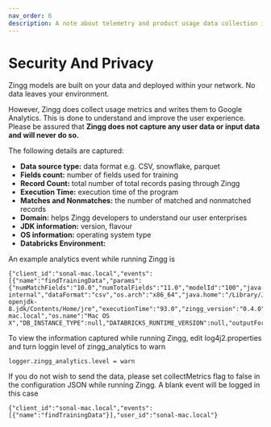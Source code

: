 ```yaml
---
nav_order: 6
description: A note about telemetry and product usage data collection in Zingg
---
```


# Security And Privacy

Zingg models are built on your data and deployed within your network. No data leaves your environment.

However, Zingg does collect usage metrics and writes them to Google Analytics. This is done to understand and improve the user experience. Please be assured that **Zingg does not capture any user data or input data and will never do so.**

The following details are captured:

* **Data source type:** data format e.g. CSV, snowflake, parquet
* **Fields count:** number of fields used for training
* **Record Count:** total number of total records pasing through Zingg
* **Execution Time:** execution time of the program
* **Matches and Nonmatches:** the number of matched and nonmatched records
* **Domain:** helps Zingg developers to understand our user enterprises
* **JDK information:** version, flavour
* **OS information:** operating system type
* **Databricks Environment:** 

An example analytics event while running Zingg is
```
{"client_id":"sonal-mac.local","events":[{"name":"findTrainingData","params":{"numMatchFields":"10.0","numTotalFields":"11.0","modelId":"100","java.version":"1.8.0_342-internal","dataFormat":"csv","os.arch":"x86_64","java.home":"/Library/Java/JavaVirtualMachines/openlogic-openjdk-8.jdk/Contents/Home/jre","executionTime":"93.0","zingg_version":"0.4.0","domain":"sonal-mac.local","os.name":"Mac OS X","DB_INSTANCE_TYPE":null,"DATABRICKS_RUNTIME_VERSION":null,"outputFormat":"csv"}}]}
```

To view the information captured while running Zingg, edit log4j2.properties and turn loggin level of zingg_analytics to warn
```
logger.zingg_analytics.level = warn
```

If you do not wish to send the data, please set collectMetrics flag to false in the configuration JSON while running Zingg. A blank event will be logged in this case
```
{"client_id":"sonal-mac.local","events":[{"name":"findTrainingData"}],"user_id":"sonal-mac.local"}
```

